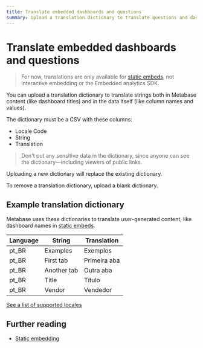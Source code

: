 ```yaml
---
title: Translate embedded dashboards and questions
summary: Upload a translation dictionary to translate questions and dashboards into different languages. Only available for static embeds.
---
```


# Translate embedded dashboards and questions

> For now, translations are only available for [static embeds](./static-embedding.md), not Interactive embedding or the Embedded analytics SDK.

You can upload a translation dictionary to translate strings both in Metabase content (like dashboard titles) and in the data itself (like column names and values).

The dictionary must be a CSV with these columns:

- Locale Code
- String
- Translation

> Don't put any sensitive data in the dictionary, since anyone can see the dictionary—including viewers of public links.

Uploading a new dictionary will replace the existing dictionary.

To remove a translation dictionary, upload a blank dictionary.

## Example translation dictionary

Metabase uses these dictionaries to translate user-generated content, like dashboard names in [static embeds](./static-embedding.md).

| Language | String      | Translation  |
| -------- | ----------- | ------------ |
| pt_BR    | Examples    | Exemplos     |
| pt_BR    | First tab   | Primeira aba |
| pt_BR    | Another tab | Outra aba    |
| pt_BR    | Title       | Título       |
| pt_BR    | Vendor      | Vendedor     |

[See a list of supported locales](../configuring-metabase/localization.md#supported-languages)

## Further reading

- [Static embedding](./static-embedding.md)
